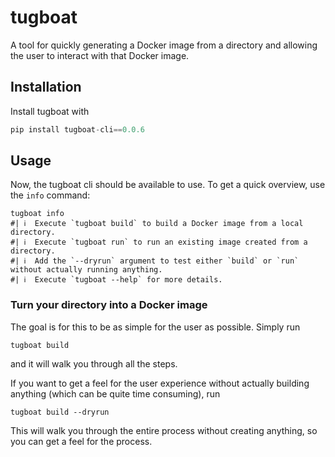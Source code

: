 # tugboat

A tool for quickly generating a Docker image from a directory and allowing
the user to interact with that Docker image.

## Installation

Install tugboat with
```python
pip install tugboat-cli==0.0.6
```

## Usage

Now, the tugboat cli should be available to use. To get a quick overview, use
the `info` command:
```
tugboat info
#| ℹ️  Execute `tugboat build` to build a Docker image from a local directory.
#| ℹ️  Execute `tugboat run` to run an existing image created from a directory.
#| ℹ️  Add the `--dryrun` argument to test either `build` or `run` without actually running anything.
#| ℹ️  Execute `tugboat --help` for more details.
```

### Turn your directory into a Docker image

The goal is for this to be as simple for the user as possible. Simply run
```
tugboat build
```
and it will walk you through all the steps.

If you want to get a feel for the user experience without actually building
anything (which can be quite time consuming), run
```
tugboat build --dryrun
```
This will walk you through the entire process without creating anything, so you
can get a feel for the process.
